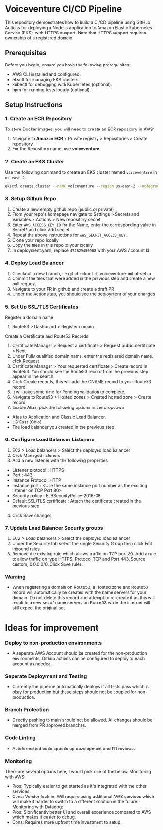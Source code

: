 # Voiceventure CI/CD Pipeline

This repository demonstrates how to build a CI/CD pipeline using GitHub Actions for deploying a Node.js application to Amazon Elastic Kubernetes Service (EKS), with HTTPS support. Note that HTTPS support requires ownership of a registered domain.

## Prerequisites

Before you begin, ensure you have the following prerequisites:

- AWS CLI installed and configured.
- eksctl for managing EKS clusters.
- kubectl for debugging with Kubernetes (optional).
- npm for running tests locally (optional).

## Setup Instructions

### 1. Create an ECR Repository

To store Docker images, you will need to create an ECR repository in AWS:

1. Navigate to **Amazon ECR** > Private registry > Repositories > Create repository.
3. For the Repository name, use **voiceventure**.

### 2. Create an EKS Cluster

Use the following command to create an EKS cluster named `voiceventure` in `us-east-2`. 

```bash
eksctl create cluster --name voiceventure --region us-east-2 --nodegroup-name linux-nodes --node-type t2.micro --nodes 2
```

### 3. Setup Github Repo
1. Create a new empty github repo (public or private)
2. From your repo's homepage navigate to Settings > Secrets and Variables > Actions > New repository secret
3. Enter ```AWS_ACCESS_KEY_ID``` for the Name, enter the corresponding value in Secret* and click Add secret.
4. Repeat the above instructions for ```AWS_SECRET_ACCESS_KEY```.
5. Clone your repo locally
6. Copy the files in this repo to your locally
7. In deployment.yaml, replace `472829450908` with your AWS Account Id.

### 4. Deploy Load Balancer
1. Checkout a new branch, i.e git checkout -b voiceventure-initial-setup
2. Commit the files that were added in the previous step and create a new pull request 
3. Navigate to your PR in github and create a draft PR
4. Under the Actions tab, you should see the deployment of your changes

### 5. Set Up SSL/TLS Certificates
Register a domain name 
1. Route53 > Dashboard > Register domain

Create a Certificate and Route53 Records
1. Certificate Manager > Request a certificate > Request public certificate > Next
2. Under Fully qualified domain name, enter the registered domain name, click Request
4. Certificate Manager > Your requested certificate > Create record in Route53. You should see the Route53 record from the previous step appear in the search.
5. Click Create records, this will add the CNAME record to your Route53 record.
6. It will take some time for Pending validation to complete.
7. Navigate to Route53 > Hosted zones > Created hosted zone > Create record
8. Enable Alias, pick the following options in the dropdown
- Alias to Application and Classic Load Balancer.
- US East (Ohio)
- The load balancer you created in the previous step





### 6. Configure Load Balancer Listeners 
1. EC2 > Load balancers > Select the deployed load balancer
2. Click Managed listeners
3. Add a new listener with the following properties
- Listener protocol : HTTPS
- Port : 443
- Instance Protocol: HTTP
- Instance port : <Use the same instance port number as the exciting listener on TCP Port 80>
- Security policy : ELBSecurityPolicy-2016-08
- Default SSL/TLS certificate : Attach the certificate created in the previous step
4. Click Save changes

### 7. Update Load Balancer Security groups
1. EC2 > Load balancers > Select the deployed load balancer
2. Under the Security tab select the single Security Group then click Edit inbound rules
3. Remove the existing rule which allows traffic on TCP port 80. Add a rule to allow traffic on type HTTPS, Protocol TCP and Port 443, Source custom, 0.0.0.0/0. Click Save rules.

### Warning
- When registering a domain on Route53, a Hosted zone and Route53 record will automatically be created with the name servers for your domain. Do not delete this record and attempt to re-create it as this will result in a new set of name servers on Route53 while the internet will still expect the original set.
 
# Ideas for improvement
### Deploy to non-production environments  
- A seperate AWS Account should be created for the non-production environments. Github actions can be configured to deploy to each account as needed.
### Seperate Deployment and Testing
- Currently the pipeline automatically deploys if all tests pass which is okay for production but these steps should not be coupled for non-production.
### Branch Protection 
- Directly pushing to main should not be allowed. All changes should be merged from PR approved branches.
### Code Linting 
- Autoformatted code speeds up development and PR reviews.
### Monitoring 
There are several options here, I would pick one of the below.
Monitoring with AWS:
- Pros: Typically easier to get started as it's integrated with the other services.
- Cons: Vendor lock-in. Will require using additional AWS services which will make it harder to switch to a different solution in the future.
Monitoring with Datadog:
- Pros: Significantly better UI and overall experience compared to AWS which makes it easier to debug.
- Cons: Requires more upfront time investment to setup. 

 


